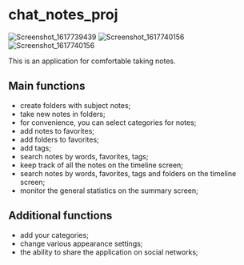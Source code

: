 # chat_notes_proj

![Screenshot_1617739439](https://user-images.githubusercontent.com/74743036/113773541-d7381a00-972e-11eb-8eeb-7ec66443a54c.png)
![Screenshot_1617740156](https://user-images.githubusercontent.com/74743036/113773780-22522d00-972f-11eb-9095-8223b41e05cb.png)
![Screenshot_1617740156](https://user-images.githubusercontent.com/74743036/113773780-22522d00-972f-11eb-9095-8223b41e05cb.png)


This is an application for comfortable taking notes.
## Main functions

- create folders with subject notes;
- take new notes in folders;
- for convenience, you can select categories for notes;
- add notes to favorites;
- add folders to favorites;
- add tags;
- search notes by words, favorites, tags;
- keep track of all the notes on the timeline screen;
- search notes by words, favorites, tags and folders on the timeline screen;
- monitor the general statistics on the summary screen;

## Additional functions

- add your categories;
- change various appearance settings;
- the ability to share the application on social networks;

